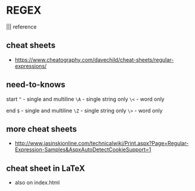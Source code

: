 # REGEX
||| reference

## cheat sheets
- https://www.cheatography.com/davechild/cheat-sheets/regular-expressions/

## need-to-knows
start
`^` - single and multiline
`\A` - single string only
`\<` - word only

end
`$` - single and multiline
`\Z` - single string only
`\>` - word only

## more cheat sheets
- http://www.jasinskionline.com/technicalwiki/Print.aspx?Page=Regular-Expression-Samples&AspxAutoDetectCookieSupport=1

## cheat sheet in LaTeX
- also on index.html
